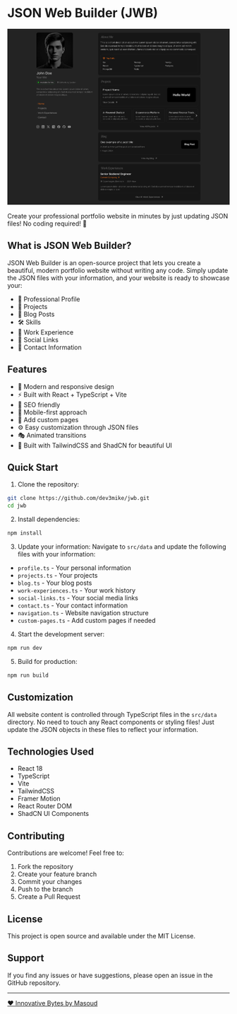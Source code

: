 # JSON Web Builder (JWB)

![JSON Web Builder](./demo-preview.jpg)

Create your professional portfolio website in minutes by just updating JSON files! No coding required! 🚀

## What is JSON Web Builder?

JSON Web Builder is an open-source project that lets you create a beautiful, modern portfolio website without writing any code. Simply update the JSON files with your information, and your website is ready to showcase your:

- 👤 Professional Profile
- 💼 Projects
- 📝 Blog Posts
- 🛠️ Skills
- 📄 Work Experience
- 📱 Social Links
- 📧 Contact Information

## Features

- 🎨 Modern and responsive design
- ⚡ Built with React + TypeScript + Vite
- 🎯 SEO friendly
- 📱 Mobile-first approach
- 📄 Add custom pages
- ⚙️ Easy customization through JSON files
- 🎭 Animated transitions
- 🔧 Built with TailwindCSS and ShadCN for beautiful UI

## Quick Start

1. Clone the repository:

```bash
git clone https://github.com/dev3mike/jwb.git
cd jwb
```

2. Install dependencies:

```bash
npm install
```

3. Update your information:
Navigate to `src/data` and update the following files with your information:
- `profile.ts` - Your personal information
- `projects.ts` - Your projects
- `blog.ts` - Your blog posts
- `work-experiences.ts` - Your work history
- `social-links.ts` - Your social media links
- `contact.ts` - Your contact information
- `navigation.ts` - Website navigation structure
- `custom-pages.ts` - Add custom pages if needed

4. Start the development server:

```bash
npm run dev
```

5. Build for production:

```bash
npm run build
```

## Customization

All website content is controlled through TypeScript files in the `src/data` directory. No need to touch any React components or styling files! Just update the JSON objects in these files to reflect your information.

## Technologies Used

- React 18
- TypeScript
- Vite
- TailwindCSS
- Framer Motion
- React Router DOM
- ShadCN UI Components

## Contributing

Contributions are welcome! Feel free to:
1. Fork the repository
2. Create your feature branch
3. Commit your changes
4. Push to the branch
5. Create a Pull Request

## License

This project is open source and available under the MIT License.

## Support

If you find any issues or have suggestions, please open an issue in the GitHub repository.

---

[❤️ Innovative Bytes by Masoud](https://masoudb.com)
